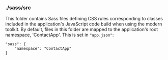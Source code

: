 ### ./sass/src

This folder contains Sass files defining CSS rules corresponding to classes
included in the application's JavaScript code build when using the modern toolkit.
By default, files in this folder are mapped to the application's root namespace, 'ContactApp'.
This is set in `"app.json"`:

    "sass": {
        "namespace": "ContactApp"
    }